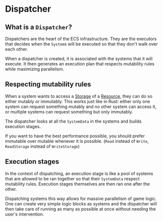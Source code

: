# Dispatcher

## What is a `Dispatcher`?

Dispatchers are the heart of the ECS infrastructure. They are the executors that decides when the `System`s will be executed so that they don't walk over each other.

When a dispatcher is created, it is associated with the systems that it will execute. It then generates an execution plan that respects mutability rules while maximizing parallelism.

## Respecting mutability rules

When a system wants to access a [Storage](components) of a [Resource](), they can do so either mutably or immutably. This works just like in Rust: either only one system can request something mutably and no other system can access it, or multiple systems can request something but only immutably.

The dispatcher looks at all the `SystemData` in the systems and builds execution stages.

If you want to have the best performance possible, you should prefer immutable over mutable whenever it is possible. (`Read` instead of `Write`, `ReadStorage` instead of `WriteStorage`)

## Execution stages

In the context of dispatching, an execution stage is like a pool of systems that are allowed to be ran together so that their `SystemData` respect mutability rules. Execution stages themselves are then ran one after the other.

Dispatching systems this way allows for massive parallelism of game logic. One can create very simple logic blocks as systems and the dispatcher will then take care of running as many as possible at once without needing the user's intervention.
